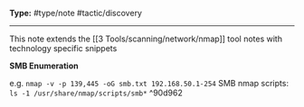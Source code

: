 **Type:** #type/note #tactic/discovery

---
This note extends the [[3 Tools/scanning/network/nmap]] tool notes with technology specific snippets

**SMB Enumeration**

e.g. `nmap -v -p 139,445 -oG smb.txt 192.168.50.1-254`
SMB nmap scripts: `ls -1 /usr/share/nmap/scripts/smb*` ^90d962

